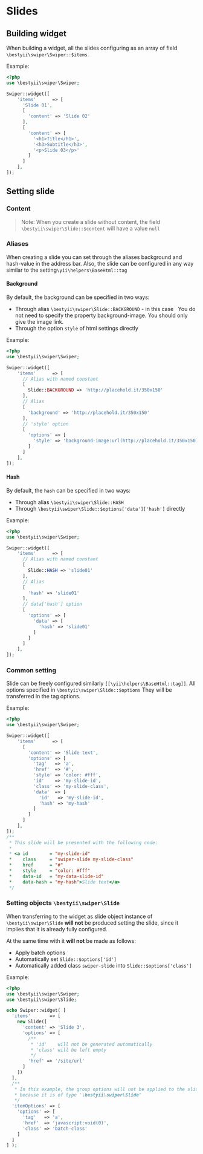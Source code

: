 # Slides

## Building widget

When building a widget, all the slides configuring as an array of field `\bestyii\swiper\Swiper::$items`.

Example:

```PHP
<?php
use \bestyii\swiper\Swiper;

Swiper::widget([
    'items'      => [
      'Slide 01',
      [
        'content' => 'Slide 02'
      ],
      [
        'content' => [
          '<h1>Title</h1>',
          '<h3>Subtitle</h3>',
          '<p>Slide 03</p>'
        ]
      ]
    ],
]);
```
## Setting slide
### Content

> Note: When you create a slide without content, the field `\bestyii\swiper\Slide::$content` will have a value `null`

### Aliases

When creating a slide you can set through the aliases background and hash-value in the address bar.
Also, the slide can be configured in any way similar to the setting`\yii\helpers\BaseHtml::tag`

#### Background

By default, the background can be specified in two ways:

* Through alias `\bestyii\swiper\Slide::BACKGROUND` - in this case
  You do not need to specify the property background-image. You should only give the image link.
* Through the option `style` of html settings directly

Example:

```PHP
<?php
use \bestyii\swiper\Swiper;

Swiper::widget([
    'items'      => [
      // Alias with named constant
      [
        Slide::BACKGROUND => 'http://placehold.it/350x150'
      ],
      // Alias
      [
        'background' => 'http://placehold.it/350x150'
      ],
      // 'style' option
      [
        'options' => [
          'style' => 'background-image:url(http://placehold.it/350x150)'
        ]
      ]
    ],
]);
```
#### Hash

By default, the `hash` can be specified in two ways:

* Through alias `\bestyii\swiper\Slide::HASH`
* Through `\bestyii\swiper\Slide::$options['data']['hash']` directly

Example:

```PHP
<?php
use \bestyii\swiper\Swiper;

Swiper::widget([
    'items'      => [
      // Alias with named constant
      [
        Slide::HASH => 'slide01'
      ],
      // Alias
      [
        'hash' => 'slide01'
      ],
      // data['hash'] option
      [
        'options' => [
          'data' => [
            'hash' => 'slide01'
          ]
        ]
      ]
    ],
]);
```
### Common setting

Slide can be freely configured similarly `[[\yii\helpers\BaseHtml::tag]]`.
All options specified in `\bestyii\swiper\Slide::$options` They will be transferred in the tag options.

Example:

```PHP
<?php
use \bestyii\swiper\Swiper;

Swiper::widget([
    'items'      => [
      [
        'content' => 'Slide text',
        'options' => [
          'tag'   => 'a',
          'href'  => '#',
          'style' => 'color: #fff',
          'id'    => 'my-slide-id',
          'class' => 'my-slide-class',
          'data'  => [
            'id'   => 'my-slide-id',
            'hash' => 'my-hash'
          ]
        ]
      ]
    ],
]);
/**
 * This slide will be presented with the following code:
 *
 * <a id        = "my-slide-id" 
 *    class     = "swiper-slide my-slide-class" 
 *    href      = "#" 
 *    style     = "color: #fff" 
 *    data-id   = "my-data-slide-id" 
 *    data-hash = "my-hash">Slide text</a>
 */
```

### Setting objects `\bestyii\swiper\Slide`

When transferring to the widget as slide object instance of `\bestyii\swiper\Slide`
**will not** be produced setting the slide, since it implies that it is already fully configured.

At the same time with it **will not** be made as follows:

* Apply batch options
* Automatically set `Slide::$options['id']`
* Automatically added class `swiper-slide` into `Slide::$options['class']`

Example:

```PHP
<?php
use \bestyii\swiper\Swiper;
use \bestyii\swiper\Slide;

echo Swiper::widget( [
  'items'       => [
    new Slide([
      'content' => 'Slide 3', 
      'options' => [
        /**
         * 'id'    will not be generated automatically
         * 'class' will be left empty
         */
        'href' => '/site/url'
      ]
    ])
  ],
  /**
   * In this example, the group options will not be applied to the slide,
   * because it is of type '\bestyii\swiper\Slide'
   */
  'itemOptions' => [
    'options' => [
      'tag'   => 'a',
      'href'  => 'javascript:void(0)',
      'class' => 'batch-class'
    ]
  ]
] );
```
